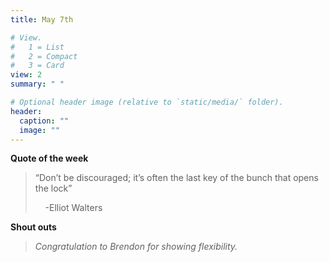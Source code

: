 ```yaml
---
title: May 7th

# View.
#   1 = List
#   2 = Compact
#   3 = Card
view: 2
summary: " "

# Optional header image (relative to `static/media/` folder).
header:
  caption: ""
  image: ""
---
```

__Quote of the week__
>“Don’t be discouraged; it’s often the last key of the bunch that opens the lock”
> 
> &nbsp;&nbsp;&nbsp;&nbsp;-Elliot Walters

__Shout outs__
>*Congratulation to Brendon for showing flexibility.*
